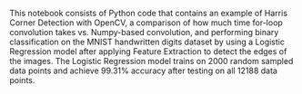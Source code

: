 This notebook consists of Python code that contains an example of Harris Corner Detection with OpenCV, a comparison of how much time for-loop convolution takes vs. Numpy-based convolution, and performing binary classification on the MNIST handwritten digits dataset by using a Logistic Regression model after applying Feature Extraction to detect the edges of the images.
The Logistic Regression model trains on 2000 random sampled data points and achieve 99.31% accuracy after testing on all 12188 data points.


